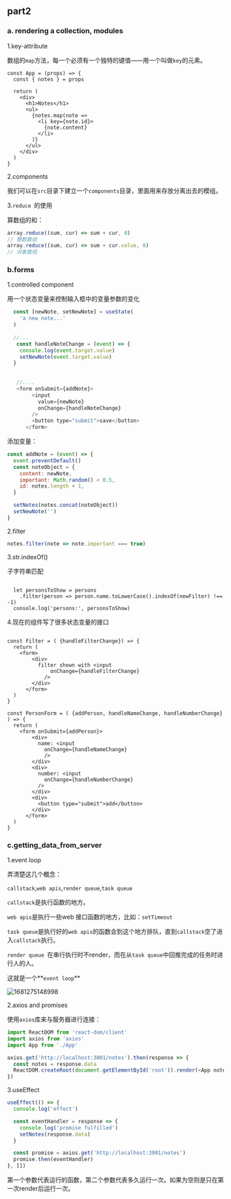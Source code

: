 ## part2

### a. rendering a collection, modules 

1.key-attribute 

数组的`map`方法，每一个必须有一个独特的键值——用一个叫做`key`的元素。

```react
const App = (props) => {
  const { notes } = props

  return (
    <div>
      <h1>Notes</h1>
      <ul>
        {notes.map(note => 
          <li key={note.id}>
            {note.content}
          </li>
        )}
      </ul>
    </div>
  )
}
```

2.components

我们可以在`src`目录下建立一个`components`目录，里面用来存放分离出去的模组。

3.`reduce `的使用

算数组的和：

```js
array.reduce((sum, cur) => sum + cur, 0)
// 整数数组
array.reduce((sum, cur) => sum + cur.value, 0)
// 对象数组
```

### b.forms

1.controlled component

用一个状态变量来控制输入框中的变量参数的变化

```js
  const [newNote, setNewNote] = useState(
    'a new note...'
  ) 
  
  //...
   const handleNoteChange = (event) => {
    console.log(event.target.value)
    setNewNote(event.target.value)
  }
   
   
   //....
   <form onSubmit={addNote}>
        <input
          value={newNote}
          onChange={handleNoteChange}
        />
        <button type="submit">save</button>
      </form> 
```

添加变量：

```js
const addNote = (event) => {
  event.preventDefault()
  const noteObject = {
    content: newNote,
    important: Math.random() < 0.5,
    id: notes.length + 1,
  }

  setNotes(notes.concat(noteObject))
  setNewNote('')
}
```

2.filter

```js
notes.filter(note => note.important === true)
```

3.str.indexOf()

子字符串匹配

```shell

  let personsToShow = persons
    .filter(person => person.name.toLowerCase().indexOf(newFilter) !== -1)
  console.log('persons:', personsToShow)
```

4.现在的组件写了很多状态变量的接口

```react

const Filter = ( {handleFilterChange}) => {
  return (
    <form>
        <div>
          filter shown with <input 
              onChange={handleFilterChange}
            />
        </div>
      </form>
  )
}

const PersonForm = ( {addPerson, handleNameChange, handleNumberChange} ) => {
  return (
    <form onSubmit={addPerson}>
        <div>
          name: <input 
            onChange={handleNameChange}
            />
        </div>
        <div>
          number: <input 
            onChange={handleNumberChange}
          />
        </div>
        <div>
          <button type="submit">add</button>
        </div>
      </form>
  )
}
```

### c.getting_data_from_server

1.event loop

弄清楚这几个概念：

`callstack`,`web apis`,`render queue`,`task queue`

`callstack`是执行函数的地方。

`web apis`是执行一些web 接口函数的地方，比如：`setTimeout`

`task queue`是执行好的`web apis`的函数会到这个地方排队，直到`callstack`空了进入`callstack`执行。

`render queue `在串行执行时不render，而在从`task queue`中回推完成的任务时进行人的人。

这就是一个**`event loop`**

![1681275148998](./../../../%E6%96%87%E6%A1%A3/WeChat%20Files/WeChat%20Files/wxid_erk7dgv493wp12/FileStorage/Temp/1681275148998.png)

2.axios and promises

使用`axios`库来与服务器进行连接：
```js
import ReactDOM from 'react-dom/client'
import axios from 'axios'
import App from './App'

axios.get('http://localhost:3001/notes').then(response => {
  const notes = response.data
  ReactDOM.createRoot(document.getElementById('root')).render(<App notes={notes} />)
})
```

3.useEffect

```js
useEffect(() => {
  console.log('effect')

  const eventHandler = response => {
    console.log('promise fulfilled')
    setNotes(response.data)
  }

  const promise = axios.get('http://localhost:3001/notes')
  promise.then(eventHandler)
}, [])
```

第一个参数代表运行的函数，第二个参数代表多久运行一次。如果为空则是只在第一次render后运行一次。

